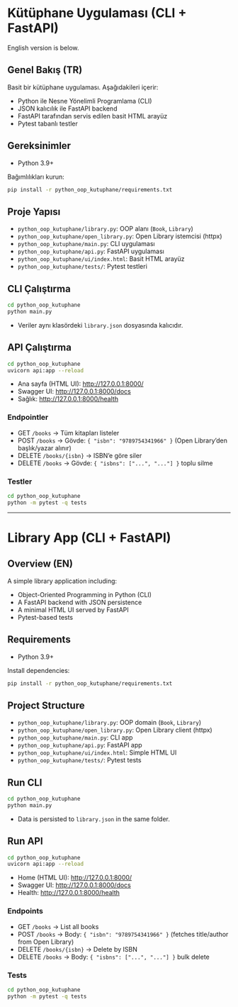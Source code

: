 # Kütüphane Uygulaması (CLI + FastAPI)

English version is below.

## Genel Bakış (TR)
Basit bir kütüphane uygulaması. Aşağıdakileri içerir:
- Python ile Nesne Yönelimli Programlama (CLI)
- JSON kalıcılık ile FastAPI backend
- FastAPI tarafından servis edilen basit HTML arayüz
- Pytest tabanlı testler

## Gereksinimler
- Python 3.9+

Bağımlılıkları kurun:
```bash
pip install -r python_oop_kutuphane/requirements.txt
```

## Proje Yapısı
- `python_oop_kutuphane/library.py`: OOP alanı (`Book`, `Library`)
- `python_oop_kutuphane/open_library.py`: Open Library istemcisi (httpx)
- `python_oop_kutuphane/main.py`: CLI uygulaması
- `python_oop_kutuphane/api.py`: FastAPI uygulaması
- `python_oop_kutuphane/ui/index.html`: Basit HTML arayüz
- `python_oop_kutuphane/tests/`: Pytest testleri

## CLI Çalıştırma
```bash
cd python_oop_kutuphane
python main.py
```
- Veriler aynı klasördeki `library.json` dosyasında kalıcıdır.

## API Çalıştırma
```bash
cd python_oop_kutuphane
uvicorn api:app --reload
```
- Ana sayfa (HTML UI): http://127.0.0.1:8000/
- Swagger UI: http://127.0.0.1:8000/docs
- Sağlık: http://127.0.0.1:8000/health

### Endpointler
- GET `/books` → Tüm kitapları listeler
- POST `/books` → Gövde: `{ "isbn": "9789754341966" }` (Open Library’den başlık/yazar alınır)
- DELETE `/books/{isbn}` → ISBN’e göre siler
- DELETE `/books` → Gövde: `{ "isbns": ["...", "..."] }` toplu silme

### Testler
```bash
cd python_oop_kutuphane
python -m pytest -q tests
```

---

# Library App (CLI + FastAPI)

## Overview (EN)
A simple library application including:
- Object-Oriented Programming in Python (CLI)
- A FastAPI backend with JSON persistence
- A minimal HTML UI served by FastAPI
- Pytest-based tests

## Requirements
- Python 3.9+

Install dependencies:
```bash
pip install -r python_oop_kutuphane/requirements.txt
```

## Project Structure
- `python_oop_kutuphane/library.py`: OOP domain (`Book`, `Library`)
- `python_oop_kutuphane/open_library.py`: Open Library client (httpx)
- `python_oop_kutuphane/main.py`: CLI app
- `python_oop_kutuphane/api.py`: FastAPI app
- `python_oop_kutuphane/ui/index.html`: Simple HTML UI
- `python_oop_kutuphane/tests/`: Pytest tests

## Run CLI
```bash
cd python_oop_kutuphane
python main.py
```
- Data is persisted to `library.json` in the same folder.

## Run API
```bash
cd python_oop_kutuphane
uvicorn api:app --reload
```
- Home (HTML UI): http://127.0.0.1:8000/
- Swagger UI: http://127.0.0.1:8000/docs
- Health: http://127.0.0.1:8000/health

### Endpoints
- GET `/books` → List all books
- POST `/books` → Body: `{ "isbn": "9789754341966" }` (fetches title/author from Open Library)
- DELETE `/books/{isbn}` → Delete by ISBN
- DELETE `/books` → Body: `{ "isbns": ["...", "..."] }` bulk delete

### Tests
```bash
cd python_oop_kutuphane
python -m pytest -q tests
```
